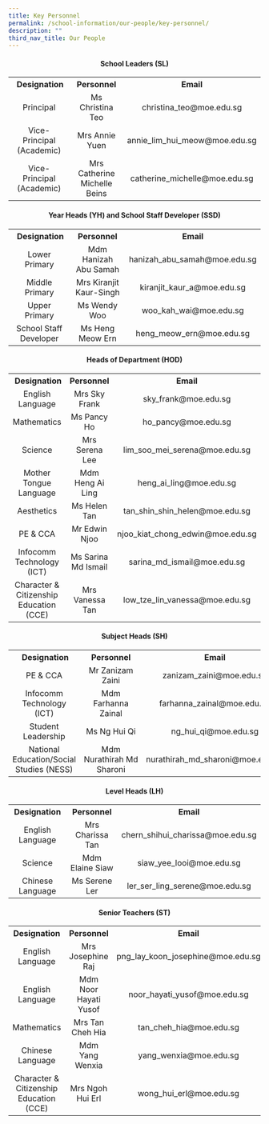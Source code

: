 ```yaml
---
title: Key Personnel
permalink: /school-information/our-people/key-personnel/
description: ""
third_nav_title: Our People
---
```

<h4 style="text-align: center;"><strong>School Leaders (SL)</strong></h4>
<table>
<tbody>
<tr style="text-align: center;">
<th>&nbsp;Designation</th>
<th>Personnel</th>
<th>Email</th>
</tr>
<tr style="text-align: center;">
<td>Principal</td>
<td>Ms Christina Teo</td>
<td>christina_teo@moe.edu.sg</td>
</tr>
<tr style="text-align: center;">
<td>Vice-Principal (Academic)</td>
<td>Mrs Annie Yuen</td>
<td>annie_lim_hui_meow@moe.edu.sg</td>
</tr>
<tr style="text-align: center;">
<td>Vice-Principal (Academic)</td>
<td>Mrs Catherine Michelle Beins</td>
<td>catherine_michelle@moe.edu.sg</td>
</tr>
	
</tbody>
</table>
<h4 style="text-align: center;"><strong>Year Heads (YH) and School Staff Developer (SSD)</strong></h4>
<table>
<tbody>
<tr style="text-align: center;">
<th>&nbsp;Designation</th>
<th>Personnel</th>
<th>Email</th>
</tr>
<tr style="text-align: center;">
<td>Lower Primary</td>
<td>Mdm Hanizah Abu Samah</td>
<td>hanizah_abu_samah@moe.edu.sg</td>
</tr>
<tr style="text-align: center;">
<td>Middle Primary</td>
<td>Mrs Kiranjit Kaur-Singh</td>
<td>kiranjit_kaur_a@moe.edu.sg</td>
</tr>
	
<tr style="text-align: center;">
<td>Upper Primary</td>
<td>Ms Wendy Woo</td>
<td>woo_kah_wai@moe.edu.sg</td>
</tr>
	
<tr style="text-align: center;">
<td>School Staff Developer</td>
<td>Ms Heng Meow Ern</td>
<td>heng_meow_ern@moe.edu.sg</td>
</tr>
	
</tbody>
</table>
<h4 style="text-align: center;"><strong>Heads of Department (HOD)</strong></h4>
<table>
<tbody>
<tr style="text-align: center;">
<th>&nbsp;Designation</th>
<th>Personnel</th>
<th>Email</th>
</tr>
<tr style="text-align: center;">
<td>English Language</td>
<td>Mrs Sky Frank</td>
<td>sky_frank@moe.edu.sg</td>
</tr>
<tr style="text-align: center;">
<td>Mathematics</td>
<td>Ms Pancy Ho</td>
<td>ho_pancy@moe.edu.sg</td>
</tr>
<tr style="text-align: center;">
<td>Science</td>
<td>Mrs Serena Lee</td>
<td>lim_soo_mei_serena@moe.edu.sg</td>
</tr>
<tr style="text-align: center;">
<td>Mother Tongue Language</td>
<td>Mdm Heng Ai Ling</td>
<td>heng_ai_ling@moe.edu.sg</td>
</tr>
<tr style="text-align: center;">
<td>Aesthetics</td>
<td>Ms Helen Tan</td>
<td>tan_shin_shin_helen@moe.edu.sg</td>
</tr>
<tr style="text-align: center;">
<td>PE &amp; CCA</td>
<td>Mr Edwin Njoo</td>
<td>njoo_kiat_chong_edwin@moe.edu.sg</td>
</tr>
	
<tr style="text-align: center;">
<td>Infocomm Technology (ICT)</td>
<td>Ms Sarina Md Ismail</td>
<td>sarina_md_ismail@moe.edu.sg</td>
</tr>
	
<tr style="text-align: center;">
<td>Character &amp; Citizenship Education (CCE)</td>
<td>Mrs Vanessa Tan</td>
<td >low_tze_lin_vanessa@moe.edu.sg</td>
</tr>
	
</tbody>
</table>
<h4 style="text-align: center;"><strong>Subject Heads (SH)</strong></h4>
<table>
<tbody>
<tr style="text-align: center;">
<th>&nbsp;Designation</th>
<th>Personnel</th>
<th>Email</th>
</tr>
<tr style="text-align: center;">
<td>PE &amp; CCA</td>
<td>Mr Zanizam Zaini</td>
<td>zanizam_zaini@moe.edu.sg</td>
</tr>
<tr style="text-align: center;">
<td>Infocomm Technology (ICT)</td>
<td>Mdm Farhanna Zainal</td>
<td>farhanna_zainal@moe.edu.sg</td>
</tr>
	<tr style="text-align: center;">
<td>Student Leadership</td>
<td>Ms Ng Hui Qi</td>
<td>ng_hui_qi@moe.edu.sg</td>
</tr>
<tr style="text-align: center;">
<td >National Education/Social Studies (NESS)</td>
<td>Mdm Nurathirah Md Sharoni</td>
<td>nurathirah_md_sharoni@moe.edu.sg</td>
</tr>
</tbody>
</table>
<h4 style="text-align: center;"><strong>Level Heads (LH)</strong></h4>
<table>
<tbody>
<tr style="text-align: center;">
<th>Designation</th>
<th>Personnel</th>
<th>Email</th>
</tr>
<tr style="text-align: center;">
<td>English Language</td>
<td>Mrs Charissa Tan</td>
<td>chern_shihui_charissa@moe.edu.sg</td>
</tr>
<tr style="text-align: center;">
<td>Science</td>
<td>Mdm Elaine Siaw</td>
<td>siaw_yee_looi@moe.edu.sg</td>
</tr>
<tr style="text-align: center;">
<td>Chinese Language</td>
<td>Ms Serene Ler</td>
<td>ler_ser_ling_serene@moe.edu.sg</td>
</tr>
	
</tbody>
</table>
<h4 style="text-align: center;"><strong>Senior Teachers (ST)</strong></h4>
<table>
<tbody>
<tr>
<th style="text-align: center;">Designation</th>
<th style="text-align: center;">Personnel</th>
<th style="text-align: center;">Email</th>
</tr>
<tr style="text-align: center;">
<td>English Language</td>
<td>Mrs Josephine Raj</td>
<td>png_lay_koon_josephine@moe.edu.sg</td>
</tr>
<tr style="text-align: center;">
<td>English Language</td>
<td>Mdm Noor Hayati Yusof</td>
<td>noor_hayati_yusof@moe.edu.sg</td>
</tr>
<tr style="text-align: center;">
<td >Mathematics</td>
<td >Mrs Tan Cheh Hia</td>
<td >tan_cheh_hia@moe.edu.sg</td>
</tr>
<tr style="text-align: center;">
<td>Chinese Language</td>
<td>Mdm Yang Wenxia</td>
<td>yang_wenxia@moe.edu.sg</td>
</tr>
	<tr style="text-align: center;">
<td>Character & Citizenship Education (CCE)</td>
<td>Mrs Ngoh Hui Erl</td>
<td>wong_hui_erl@moe.edu.sg</td>
</tr>
</tbody>
</table>